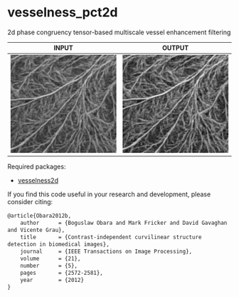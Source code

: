 # vesselness_pct2d
2d phase congruency tensor-based multiscale vessel enhancement filtering<br/>

| INPUT | OUTPUT |
| ------------- | ------------- |
| <img src="https://github.com/BoguslawObara/vesselness_pct2d/blob/master/im/fungal_network.png" width="250">  | <img src="https://github.com/BoguslawObara/vesselness_pct2d/blob/master/im/fungal_network_v.png" width="250"> |

Required packages:
- [vesselness2d](../../../vesselness2d)

If you find this code useful in your research and development, please consider citing:

    @article{Obara2012b,
        author      = {Boguslaw Obara and Mark Fricker and David Gavaghan and Vicente Grau},
        title       = {Contrast-independent curvilinear structure detection in biomedical images},
        journal     = {IEEE Transactions on Image Processing},
        volume      = {21},
        number      = {5},
        pages       = {2572-2581},
        year        = {2012}
    }
